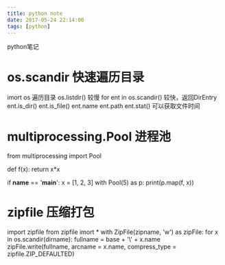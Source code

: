 ```yaml
---
title: python note
date: 2017-05-24 22:14:00
tags: [python]
---
```


python笔记
<!--more-->

# os.scandir 快速遍历目录
imort os
遍历目录
os.listdir() 较慢
for ent in os.scandir() 较快，返回DirEntry
	ent.is_dir()
	ent.is_file()
	ent.name
	ent.path
	ent.stat() 可以获取文件时间
	
# multiprocessing.Pool 进程池

from multiprocessing import Pool

def f(x):
    return x*x

if __name__ == '__main__':
	x = [1, 2, 3]
    with Pool(5) as p:
        print(p.map(f, x))
		
# zipfile 压缩打包
import zipfile
from zipfile imort *
with ZipFile(zipname, 'w') as zipFile:
	for x in os.scandir(dirname):
		fullname = base + '\\' + x.name
		zipFile.write(fullname, arcname = x.name, compress_type = zipfile.ZIP_DEFAULTED)

